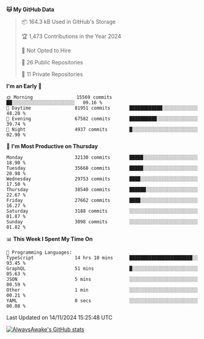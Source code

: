 <!--START_SECTION:waka-->
**🐱 My GitHub Data** 

> 📦 164.3 kB Used in GitHub's Storage 
 > 
> 🏆 1,473 Contributions in the Year 2024
 > 
> 🚫 Not Opted to Hire
 > 
> 📜 26 Public Repositories 
 > 
> 🔑 11 Private Repositories 
 > 
**I'm an Early 🐤** 

```text
🌞 Morning                15569 commits       ██░░░░░░░░░░░░░░░░░░░░░░░   09.16 % 
🌆 Daytime                81951 commits       ████████████░░░░░░░░░░░░░   48.20 % 
🌃 Evening                67582 commits       ██████████░░░░░░░░░░░░░░░   39.74 % 
🌙 Night                  4937 commits        █░░░░░░░░░░░░░░░░░░░░░░░░   02.90 % 
```
📅 **I'm Most Productive on Thursday** 

```text
Monday                   32130 commits       █████░░░░░░░░░░░░░░░░░░░░   18.90 % 
Tuesday                  35668 commits       █████░░░░░░░░░░░░░░░░░░░░   20.98 % 
Wednesday                29753 commits       ████░░░░░░░░░░░░░░░░░░░░░   17.50 % 
Thursday                 38540 commits       ██████░░░░░░░░░░░░░░░░░░░   22.67 % 
Friday                   27662 commits       ████░░░░░░░░░░░░░░░░░░░░░   16.27 % 
Saturday                 3188 commits        ░░░░░░░░░░░░░░░░░░░░░░░░░   01.87 % 
Sunday                   3098 commits        ░░░░░░░░░░░░░░░░░░░░░░░░░   01.82 % 
```


📊 **This Week I Spent My Time On** 

```text
💬 Programming Languages: 
TypeScript               14 hrs 10 mins      ███████████████████████░░   93.45 % 
GraphQL                  51 mins             █░░░░░░░░░░░░░░░░░░░░░░░░   05.63 % 
JSON                     5 mins              ░░░░░░░░░░░░░░░░░░░░░░░░░   00.59 % 
Other                    1 min               ░░░░░░░░░░░░░░░░░░░░░░░░░   00.21 % 
YAML                     0 secs              ░░░░░░░░░░░░░░░░░░░░░░░░░   00.08 % 
```


 Last Updated on 14/11/2024 15:25:48 UTC
<!--END_SECTION:waka-->

[![AlwaysAwake's GitHub stats](https://github-readme-stats.vercel.app/api?username=AlwaysAwake&show_icons=true&theme=github_dark&count_private=true)](https://github.com/AlwaysAwake/AlwaysAwake)
